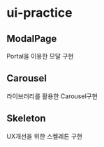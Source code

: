 # ui-practice

## ModalPage
Portal을 이용한 모달 구현

## Carousel
라이브러리를 활용한 Carousel구현

## Skeleton
UX개선을 위한 스켈레톤 구현